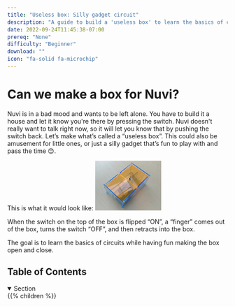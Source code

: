```yaml
---
title: "Useless box: Silly gadget circuit"
description: "A guide to build a 'useless box' to learn the basics of circuits and how a battery powers action."
date: 2022-09-24T11:45:38-07:00
prereq: "None"
difficulty: "Beginner"
download: ""
icon: "fa-solid fa-microchip"
---
```


# Can we make a box for Nuvi?

Nuvi is in a bad mood and wants to be left alone. You have to build it a house and let it know you're there by pressing the switch. Nuvi doesn't really want to talk right now, so it will let you know that by pushing the switch back.
Let’s make what’s called a “useless box”. This could also be amusement for little ones, or just a silly gadget that’s fun to play with and pass the time 😊.

This is what it would look like:
<img src="img/uselessbox1.png" width="30%" height="30%" alt="useless box picture, clear prism with a switch in the center"/>

When the switch on the top of the box is flipped “ON”, a “finger” comes out of the box, turns the switch “OFF”, and then retracts into the box. 

The goal is to learn the basics of circuits while having fun making the box open and close.

## Table of Contents

<details open>
<summary>Section</summary>
{{% children %}}
</details>
